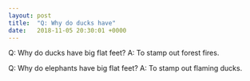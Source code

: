 ```yaml
---
layout: post
title:  "Q: Why do ducks have"
date:   2018-11-05 20:30:01 +0000
---
```

Q:	Why do ducks have big flat feet?
A:	To stamp out forest fires.

Q:	Why do elephants have big flat feet?
A:	To stamp out flaming ducks.

